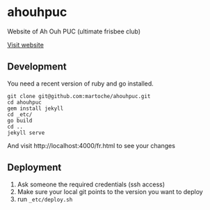 # ahouhpuc

Website of Ah Ouh PUC (ultimate frisbee club)

[Visit website](https://www.ahouhpuc.fr/fr.html)

## Development

You need a recent version of ruby and go installed.

```
git clone git@github.com:martoche/ahouhpuc.git
cd ahouhpuc
gem install jekyll
cd _etc/
go build
cd ..
jekyll serve
```

And visit http://localhost:4000/fr.html to see your changes

## Deployment

1. Ask someone the required credentials (ssh access)
2. Make sure your local git points to the version you want to deploy
3. run `_etc/deploy.sh`
